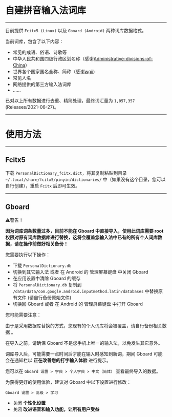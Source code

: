 # 自建拼音输入法词库

---

目前提供 `Fcitx5 (Linux)` 以及 `Gboard (Android)` 两种词库数据格式。

当前词库，包含了以下内容：

* 常见的成语、俗语、诗歌等
* 中华人民共和国四级行政区划名称（感谢[Administrative-divisions-of-China](https://github.com/modood/Administrative-divisions-of-China)）
* 世界各个国家国名全称、简称（感谢[wgii](https://github.com/occultskyrong/wgii))
* 常见人名
* 网络提供的第三方输入法词库
* ……

已对以上所有数据进行去重、精简处理，最终词汇量为 `1,057,357` (Releases/2021-06-27)。

---

# 使用方法

---

## Fcitx5

下载 `PersonalDictionary_fcitx.dict`，将其复制粘贴到目录 `~/.local/share/fcitx5/pinyin/dictionaries/` 中（如果没有这个目录，您可以自行创建），重启 `Fcitx` 后即可生效。

---

## Gboard

⚠️警告！

**因为词库词条数量过多，目前不能在 Gboard 中直接导入，使用此词库需要 root 权限对原有词库数据库进行替换，这将会覆盖您输入法中已有的所有个人词库数据，请在操作前做好相关备份！**

您需要执行以下操作：

- 下载 `PersonalDictionary.db`
- 切换到其它输入法 或者 在 Android 的 管理屏幕键盘 中关闭 Gboard
- 在应用设置中清除 Gboard 的缓存
- 将 `PersonalDictionary.db` 复制到 `/data/data/com.google.android.inputmethod.latin/databases` 中替换原有文件 (请自行备份原始文件)
- 切换回 Gboard 或者 在 Android 的 管理屏幕键盘 中打开 Gboard

您可能需要注意：

由于是采用数据库替换的方式，您现有的个人词库将会被覆盖，请自行备份相关数据 。
  
在导入之前，请确保 Gboard 不是您手机上唯一的输入法，以免发生其它意外。
  
词库导入后，可能需要一点时间后才能在输入时感知到新词，期间 Gboard 可能会在通知栏以 **正在改善您的打字输入体验** 进行提示。
  
您可以在 `Gboard 设置 > 字典 > 个人字典 > 中文（简体）` 查看最终导入的数据。

为获得更好的使用体验，建议对 Gboard 中以下设置进行修改：

`Gboard 设置 > 高级 > 学习`

- 关闭 **个性化设置**
- 关闭 **改进语音和输入功能，让所有用户受益**
